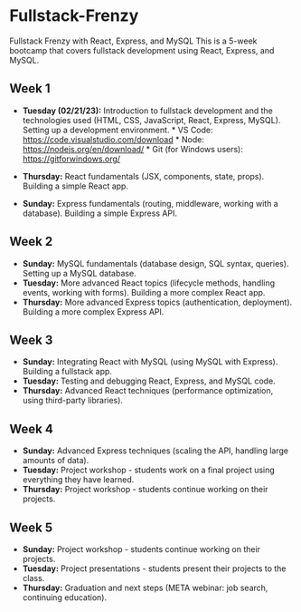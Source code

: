 # Fullstack-Frenzy

Fullstack Frenzy with React, Express, and MySQL
This is a 5-week bootcamp that covers fullstack development using React, Express, and MySQL.

## Week 1
- **Tuesday (02/21/23):** Introduction to fullstack development and the technologies used (HTML, CSS, JavaScript, React, Express, MySQL). Setting up a development environment.
      * VS Code: https://code.visualstudio.com/download
      * Node: https://nodejs.org/en/download/
      * Git (for Windows users): https://gitforwindows.org/

  
- **Thursday:** React fundamentals (JSX, components, state, props). Building a simple React app.
- **Sunday:** Express fundamentals (routing, middleware, working with a database). Building a simple Express API.
## Week 2
- **Sunday:** MySQL fundamentals (database design, SQL syntax, queries). Setting up a MySQL database.
- **Tuesday:** More advanced React topics (lifecycle methods, handling events, working with forms). Building a more complex React app.
- **Thursday:** More advanced Express topics (authentication, deployment). Building a more complex Express API.
## Week 3
- **Sunday:** Integrating React with MySQL (using MySQL with Express). Building a fullstack app.
- **Tuesday:** Testing and debugging React, Express, and MySQL code.
- **Thursday:** Advanced React techniques (performance optimization, using third-party libraries).
## Week 4
- **Sunday:** Advanced Express techniques (scaling the API, handling large amounts of data).
- **Tuesday:** Project workshop - students work on a final project using everything they have learned.
- **Thursday:** Project workshop - students continue working on their projects.
## Week 5
- **Sunday:** Project workshop - students continue working on their projects.
- **Tuesday:** Project presentations - students present their projects to the class.
- **Thursday:** Graduation and next steps (META webinar: job search, continuing education).
